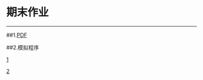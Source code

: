 # 期末作业
---
##1.[PDF](https://github.com/Steve-42/compuational_physics_N2014301020077/blob/master/Final/Final.pdf)

##2.模拟程序

[1](https://github.com/Steve-42/compuational_physics_N2014301020077/blob/master/Final/Neuron_network1.py)


[2](https://github.com/Steve-42/compuational_physics_N2014301020077/blob/master/Final/Neuron_network2.py)
